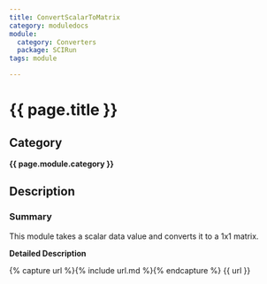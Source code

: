 ```yaml
---
title: ConvertScalarToMatrix
category: moduledocs
module:
  category: Converters
  package: SCIRun
tags: module

---
```


# {{ page.title }}

## Category

**{{ page.module.category }}**

## Description

### Summary

This module takes a scalar data value and converts it to a 1x1 matrix. 

**Detailed Description**

{% capture url %}{% include url.md %}{% endcapture %}
{{ url }}
